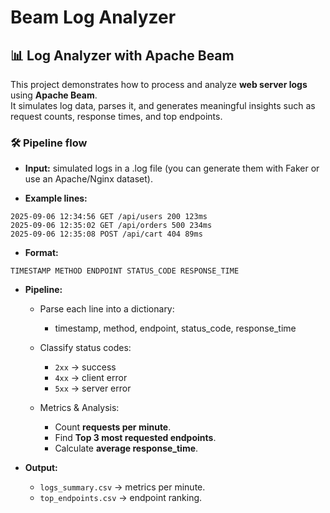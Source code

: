 # Beam Log Analyzer 
## 📊 Log Analyzer with Apache Beam

This project demonstrates how to process and analyze **web server logs** using **Apache Beam**.  
It simulates log data, parses it, and generates meaningful insights such as request counts, response times, and top endpoints.  

### 🛠️ Pipeline flow

- **Input:** simulated logs in a .log file (you can generate them with Faker or use an Apache/Nginx dataset).

- **Example lines:**

```
2025-09-06 12:34:56 GET /api/users 200 123ms
2025-09-06 12:35:02 GET /api/orders 500 234ms
2025-09-06 12:35:08 POST /api/cart 404 89ms
```

- **Format:**

```
TIMESTAMP METHOD ENDPOINT STATUS_CODE RESPONSE_TIME
```

- **Pipeline:**

    - Parse each line into a dictionary:
        - timestamp, method, endpoint, status_code, response_time
    
    - Classify status codes: 
        - `2xx` → success 
        - `4xx` → client error 
        - `5xx` → server error
    
    - Metrics & Analysis: 
        - Count **requests per minute**.
        - Find **Top 3 most requested endpoints**.
        - Calculate **average response_time**.

- **Output:**

    - `logs_summary.csv` → metrics per minute.
    - `top_endpoints.csv` → endpoint ranking.